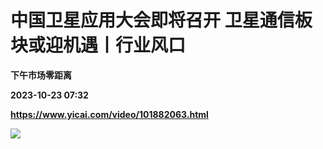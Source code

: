 # 中国卫星应用大会即将召开 卫星通信板块或迎机遇丨行业风口
**下午市场零距离**

**2023-10-23 07:32**

**https://www.yicai.com/video/101882063.html**

![](http://imgcdn.yicai.com/vms-new/2023/10/d0c0eb70-5cf5-4e1b-91aa-f50bad7bcb57_ydVA.jpg)